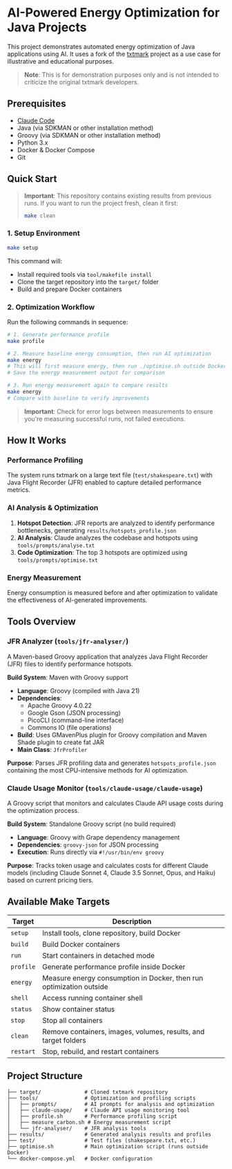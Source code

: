 # AI-Powered Energy Optimization for Java Projects

This project demonstrates automated energy optimization of Java applications using AI. It uses a fork of the [txtmark](https://github.com/rjeschke/txtmark) project as a use case for illustrative and educational purposes.

> **Note**: This is for demonstration purposes only and is not intended to criticize the original txtmark developers.

## Prerequisites

- [Claude Code](https://docs.anthropic.com/en/docs/claude-code/overview)
- Java (via SDKMAN or other installation method)
- Groovy (via SDKMAN or other installation method)
- Python 3.x
- Docker & Docker Compose
- Git

## Quick Start

> **Important**: This repository contains existing results from previous runs. If you want to run the project fresh, clean it first:
> ```bash
> make clean
> ```

### 1. Setup Environment
```bash
make setup
```

This command will:
- Install required tools via `tool/makefile install`
- Clone the target repository into the `target/` folder
- Build and prepare Docker containers

### 2. Optimization Workflow

Run the following commands in sequence:

```bash
# 1. Generate performance profile
make profile

# 2. Measure baseline energy consumption, then run AI optimization
make energy
# This will first measure energy, then run ./optimise.sh outside Docker
# Save the energy measurement output for comparison

# 3. Run energy measurement again to compare results
make energy
# Compare with baseline to verify improvements
```

> **Important**: Check for error logs between measurements to ensure you're measuring successful runs, not failed executions.

## How It Works

### Performance Profiling
The system runs txtmark on a large text file (`test/shakespeare.txt`) with Java Flight Recorder (JFR) enabled to capture detailed performance metrics.

### AI Analysis & Optimization
1. **Hotspot Detection**: JFR reports are analyzed to identify performance bottlenecks, generating `results/hotspots_profile.json`
2. **AI Analysis**: Claude analyzes the codebase and hotspots using `tools/prompts/analyse.txt`
3. **Code Optimization**: The top 3 hotspots are optimized using `tools/prompts/optimise.txt`

### Energy Measurement
Energy consumption is measured before and after optimization to validate the effectiveness of AI-generated improvements.

## Tools Overview

### JFR Analyzer (`tools/jfr-analyser/`)
A Maven-based Groovy application that analyzes Java Flight Recorder (JFR) files to identify performance hotspots.

**Build System**: Maven with Groovy support
- **Language**: Groovy (compiled with Java 21)
- **Dependencies**: 
  - Apache Groovy 4.0.22
  - Google Gson (JSON processing)
  - PicoCLI (command-line interface)
  - Commons IO (file operations)
- **Build**: Uses GMavenPlus plugin for Groovy compilation and Maven Shade plugin to create fat JAR
- **Main Class**: `JfrProfiler`

**Purpose**: Parses JFR profiling data and generates `hotspots_profile.json` containing the most CPU-intensive methods for AI optimization.

### Claude Usage Monitor (`tools/claude-usage/claude-usage`)
A Groovy script that monitors and calculates Claude API usage costs during the optimization process.

**Build System**: Standalone Groovy script (no build required)
- **Language**: Groovy with Grape dependency management
- **Dependencies**: `groovy-json` for JSON processing
- **Execution**: Runs directly via `#!/usr/bin/env groovy`

**Purpose**: Tracks token usage and calculates costs for different Claude models (including Claude Sonnet 4, Claude 3.5 Sonnet, Opus, and Haiku) based on current pricing tiers.

## Available Make Targets

| Target | Description |
|--------|-------------|
| `setup` | Install tools, clone repository, build Docker |
| `build` | Build Docker containers |
| `run` | Start containers in detached mode |
| `profile` | Generate performance profile inside Docker |
| `energy` | Measure energy consumption in Docker, then run optimization outside |
| `shell` | Access running container shell |
| `status` | Show container status |
| `stop` | Stop all containers |
| `clean` | Remove containers, images, volumes, results, and target folders |
| `restart` | Stop, rebuild, and restart containers |

## Project Structure

```
├── target/              # Cloned txtmark repository
├── tools/               # Optimization and profiling scripts
│   ├── prompts/         # AI prompts for analysis and optimization
│   ├── claude-usage/    # Claude API usage monitoring tool
│   ├── profile.sh       # Performance profiling script
│   ├── measure_carbon.sh # Energy measurement script
│   └── jfr-analyser/    # JFR analysis tools
├── results/             # Generated analysis results and profiles
├── test/                # Test files (shakespeare.txt, etc.)
├── optimise.sh          # Main optimization script (runs outside Docker)
└── docker-compose.yml   # Docker configuration
```